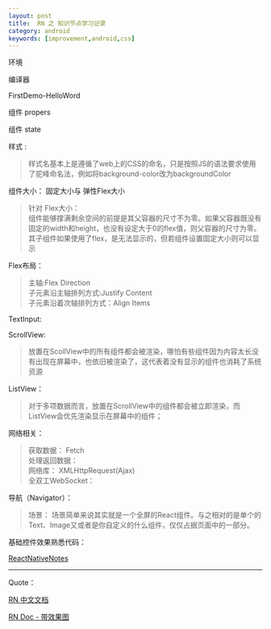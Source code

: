 ```yaml
---
layout: post
title:  RN 之 知识节点学习记录
category: android
keywords: [improvement,android,css]
---
```



环境

编译器

FirstDemo-HelloWord

组件 propers

组件 state

样式 :

>  样式名基本上是遵循了web上的CSS的命名，只是按照JS的语法要求使用了驼峰命名法，例如将background-color改为backgroundColor

组件大小： 固定大小与 弹性Flex大小

>  针对 Flex大小：                   
组件能够撑满剩余空间的前提是其父容器的尺寸不为零。如果父容器既没有固定的width和height，也没有设定大于0的flex值，则父容器的尺寸为零。其子组件如果使用了flex，是无法显示的，但若组件设置固定大小则可以显示

Flex布局：

>  主轴:Flex Direction               
>  子元素沿主轴排列方式:Justify Content       
>  子元素沿着次轴排列方式：Align Items

TextInput:

ScrollView:

> 放置在ScollView中的所有组件都会被渲染，哪怕有些组件因为内容太长没有出现在屏幕中，也依旧被渲染了，这代表着没有显示的组件也消耗了系统资源

ListView：                 

>  对于多项数据而言，放置在ScrollView中的组件都会被立即渲染，而ListView会优先渲染显示在屏幕中的组件；

网络相关：                       

>  获取数据： Fetch     
>  处理返回数据：                
>  网络库： XMLHttpRequest(Ajax)               
>  全双工WebSocket：                  

导航（Navigator）：

>  场景： 场景简单来说其实就是一个全屏的React组件。与之相对的是单个的Text、Image又或者是你自定义的什么组件，仅仅占据页面中的一部分。


基础控件效果熟悉代码：

[ReactNativeNotes](https://github.com/englipan/RactNativeNotes)

---

Quote：

[RN 中文文档](http://reactnative.cn/docs/0.41/integration-with-existing-apps.html#content)

[RN Doc - 带效果图](https://facebook.github.io/react-native/docs/getting-started.html)
